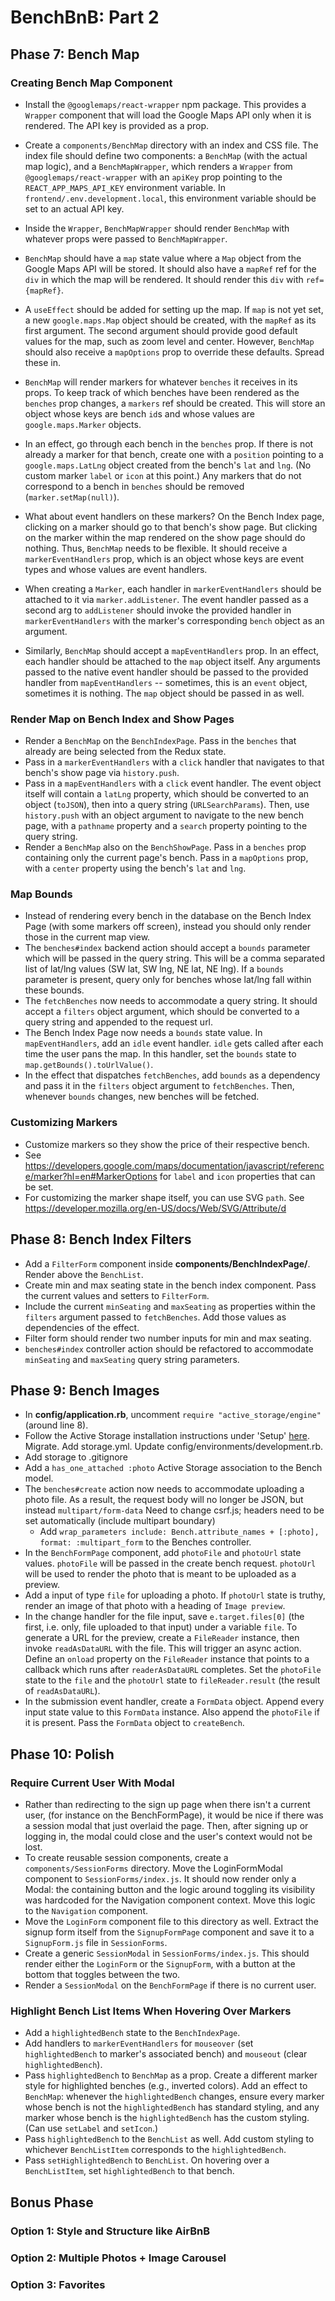 # BenchBnB: Part 2

## Phase 7: Bench Map

### Creating Bench Map Component

- Install the `@googlemaps/react-wrapper` npm package. This provides a `Wrapper`
  component that will load the Google Maps API only when it is rendered. The API
  key is provided as a prop.
- Create a `components/BenchMap` directory with an index and CSS file. The index
  file should define two components: a `BenchMap` (with the actual map logic),
  and a `BenchMapWrapper`, which renders a `Wrapper` from
  `@googlemaps/react-wrapper` with an `apiKey` prop pointing to the
  `REACT_APP_MAPS_API_KEY` environment variable. In
  `frontend/.env.development.local`, this environment variable should be set to
  an actual API key.
- Inside the `Wrapper`, `BenchMapWrapper` should render `BenchMap` with whatever
  props were passed to `BenchMapWrapper`.

- `BenchMap` should have a `map` state value where a `Map` object from the
  Google Maps API will be stored. It should also have a `mapRef` ref for the
  `div` in which the map will be rendered. It should render this `div` with
  `ref={mapRef}`.
- A `useEffect` should be added for setting up the map. If `map` is not yet set,
  a new `google.maps.Map` object should be created, with the `mapRef` as its
  first argument. The second argument should provide good default values for the
  map, such as zoom level and center. However, `BenchMap` should also receive a
  `mapOptions` prop to override these defaults. Spread these in.
- `BenchMap` will render markers for whatever `benches` it receives in its
  props. To keep track of which benches have been rendered as the `benches` prop
  changes, a `markers` ref should be created. This will store an object whose
  keys are bench `id`s and whose values are `google.maps.Marker` objects.
- In an effect, go through each bench in the `benches` prop. If there is not
  already a marker for that bench, create one with a `position` pointing to a
  `google.maps.LatLng` object created from the bench's `lat` and `lng`. (No
  custom marker `label` or `icon` at this point.) Any markers that do not
  correspond to a bench in `benches` should be removed (`marker.setMap(null)`).
- What about event handlers on these markers? On the Bench Index page, clicking
  on a marker should go to that bench's show page. But clicking on the marker
  within the map rendered on the show page should do nothing. Thus, `BenchMap`
  needs to be flexible. It should receive a `markerEventHandlers` prop, which is
  an object whose keys are event types and whose values are event handlers.
- When creating a `Marker`, each handler in `markerEventHandlers` should be
  attached to it via `marker.addListener`. The event handler passed as a second
  arg to `addListener` should invoke the provided handler in
  `markerEventHandlers` with the marker's corresponding `bench` object as an
  argument.
- Similarly, `BenchMap` should accept a `mapEventHandlers` prop. In an effect,
  each handler should be attached to the `map` object itself. Any arguments
  passed to the native event handler should be passed to the provided handler
  from `mapEventHandlers` -- sometimes, this is an `event` object, sometimes it
  is nothing. The `map` object should be passed in as well.

### Render Map on Bench Index and Show Pages

- Render a `BenchMap` on the `BenchIndexPage`. Pass in the `benches` that
  already are being selected from the Redux state.
- Pass in a `markerEventHandlers` with a `click` handler that navigates to that
  bench's show page via `history.push`.
- Pass in a `mapEventHandlers` with a `click` event handler. The event object
  itself will contain a `latLng` property, which should be converted to an
  object (`toJSON`), then into a query string (`URLSearchParams`). Then, use
  `history.push` with an object argument to navigate to the new bench page, with
  a `pathname` property and a `search` property pointing to the query string.
- Render a `BenchMap` also on the `BenchShowPage`. Pass in a `benches` prop
  containing only the current page's bench. Pass in a `mapOptions` prop, with a
  `center` property using the bench's `lat` and `lng`.

### Map Bounds

- Instead of rendering every bench in the database on the Bench Index Page (with
  some markers off screen), instead you should only render those in the current
  map view.
- The `benches#index` backend action should accept a `bounds` parameter which
  will be passed in the query string. This will be a comma separated list of
  lat/lng values (SW lat, SW lng, NE lat, NE lng). If a `bounds` parameter is
  present, query only for benches whose lat/lng fall within these bounds.
- The `fetchBenches` now needs to accommodate a query string. It should accept a
  `filters` object argument, which should be converted to a query string and
  appended to the request url.
- The Bench Index Page now needs a `bounds` state value. In `mapEventHandlers`,
  add an `idle` event handler. `idle` gets called after each time the user pans
  the map. In this handler, set the `bounds` state to
  `map.getBounds().toUrlValue()`.
- In the effect that dispatches `fetchBenches`, add `bounds` as a dependency and
  pass it in the `filters` object argument to `fetchBenches`. Then, whenever
  `bounds` changes, new benches will be fetched.

### Customizing Markers

- Customize markers so they show the price of their respective bench.
- See
  https://developers.google.com/maps/documentation/javascript/reference/marker?hl=en#MarkerOptions
  for `label` and `icon` properties that can be set.
- For customizing the marker shape itself, you can use SVG `path`. See
  https://developer.mozilla.org/en-US/docs/Web/SVG/Attribute/d

## Phase 8: Bench Index Filters

- Add a `FilterForm` component inside __components/BenchIndexPage/__. Render
  above the `BenchList`.
- Create min and max seating state in the bench index component. Pass the
  current values and setters to `FilterForm`.
- Include the current `minSeating` and `maxSeating` as properties within the
  `filters` argument passed to `fetchBenches`. Add those values as dependencies
  of the effect.
- Filter form should render two number inputs for min and max seating.
- `benches#index` controller action should be refactored to accommodate
  `minSeating` and `maxSeating` query string parameters.

## Phase 9: Bench Images

- In __config/application.rb__, uncomment `require "active_storage/engine"`
  (around line 8).
- Follow the Active Storage installation instructions under 'Setup'
  [here][active-storage]. Migrate. Add storage.yml. Update config/environments/development.rb.
- Add storage to .gitignore
- Add a `has_one_attached :photo` Active Storage association to the Bench model.
- The `benches#create` action now needs to accommodate uploading a photo file.
  As a result, the request body will no longer be JSON, but instead
  `multipart/form-data`
  Need to change csrf.js; headers need to be set automatically (include multipart boundary)
  - Add `wrap_parameters include: Bench.attribute_names + [:photo], format:
    :multipart_form` to the Benches controller.
- In the `BenchFormPage` component, add `photoFile` and `photoUrl` state values.
  `photoFile` will be passed in the create bench request. `photoUrl` will be
  used to render the photo that is meant to be uploaded as a preview.
- Add a input of type `file` for uploading a photo. If `photoUrl` state is
  truthy, render an image of that photo with a heading of `Image preview`.
- In the change handler for the file input, save `e.target.files[0]` (the first,
  i.e. only, file uploaded to that input) under a variable `file`. To generate a
  URL for the preview, create a `FileReader` instance, then invoke
  `readAsDataURL` with the file. This will trigger an async action. Define an
   `onload` property on the `FileReader` instance that points to a callback
   which runs after `readerAsDataURL` completes. Set the `photoFile` state to
   the `file` and the `photoUrl` state to `fileReader.result` (the result of
   `readAsDataURL`).
- In the submission event handler, create a `FormData` object. Append every
  input state value to this `FormData` instance. Also append the `photoFile` if
  it is present. Pass the `FormData` object to `createBench`.

## Phase 10: Polish

### Require Current User With Modal

- Rather than redirecting to the sign up page when there isn't a current user,
  (for instance on the BenchFormPage), it would be nice if there was a session
  modal that just overlaid the page. Then, after signing up or logging in, the
  modal could close and the user's context would not be lost.
- To create reusable session components, create a `components/SessionForms`
  directory. Move the LoginFormModal component to `SessionForms/index.js`. It
  should now render only a Modal: the containing button and the logic around
  toggling its visibility was hardcoded for the Navigation component context.
  Move this logic to the `Navigation` component.
- Move the `LoginForm` component file to this directory as well. Extract the
  signup form itself from the `SignupFormPage` component and save it to a
  `SignupForm.js` file in `SessionForms`.
- Create a generic `SessionModal` in `SessionForms/index.js`. This should render
  either the `LoginForm` or the `SignupForm`, with a button at the bottom that
  toggles between the two.
- Render a `SessionModal` on the `BenchFormPage` if there is no current user.

### Highlight Bench List Items When Hovering Over Markers

- Add a `highlightedBench` state to the `BenchIndexPage`.
- Add handlers to `markerEventHandlers` for `mouseover` (set `highlightedBench`
  to marker's associated bench) and `mouseout` (clear `highlightedBench`).
- Pass `highlightedBench` to `BenchMap` as a prop. Create a different marker
  style for highlighted benches (e.g., inverted colors). Add an effect to
  `BenchMap`: whenever the `highlightedBench` changes, ensure every marker whose
  bench is not the `highlightedBench` has standard styling, and any marker whose
  bench is the `highlightedBench` has the custom styling. (Can use `setLabel`
  and `setIcon`.)
- Pass `highlightedBench` to the `BenchList` as well. Add custom styling to
  whichever `BenchListItem` corresponds to the `highlightedBench`. 
- Pass `setHighlightedBench` to `BenchList`. On hovering over a `BenchListItem`,
  set `highlightedBench` to that bench.

## Bonus Phase

### Option 1: Style and Structure like AirBnB

### Option 2: Multiple Photos + Image Carousel

### Option 3: Favorites

[maps-api]: https://developers.google.com/maps/documentation/javascript/overview
[active-storage]: https://guides.rubyonrails.org/active_storage_overview.html
[maps]: https://www.google.com/maps/place/San+Francisco,+CA
[`Faker`]: https://github.com/faker-ruby/faker
[`history`]: https://v5.reactrouter.com/web/api/history
[`useSelector`]: https://react-redux.js.org/api/hooks#useselector
[`useHistory`]: https://v5.reactrouter.com/web/api/Hooks/usehistory
[airbnb-sf]: https://www.airbnb.com/s/San-Francisco--CA/homes
[css-reset]: https://meyerweb.com/eric/tools/css/reset/
[`flexbox`]: https://developer.mozilla.org/en-US/docs/Web/CSS/CSS_Flexible_Box_Layout
[`grid`]: https://developer.mozilla.org/en-US/docs/Web/CSS/CSS_Grid_Layout
[flex-guide]: https://css-tricks.com/snippets/css/a-guide-to-flexbox/
[grid-guide]: https://css-tricks.com/snippets/css/complete-guide-grid/
[`useParams`]: https://v5.reactrouter.com/web/api/Hooks/useparams
[`Link`]: https://v5.reactrouter.com/web/api/Link